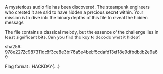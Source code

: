 A mysterious audio file has been discovered. The steampunk engineers who created it are said to have hidden a precious secret within. Your mission is to dive into the binary depths of this file to reveal the hidden message.

The file contains a classical melody, but the essence of the challenge lies in least significant bits. Can you find the key to decode what it hides?

sha256: 978e2272c987311dc8f3ce8e3bf76a5e4bebf5cdafd13ef18e9dfbdbdb2e9a69

Flag format : HACKDAY{...}